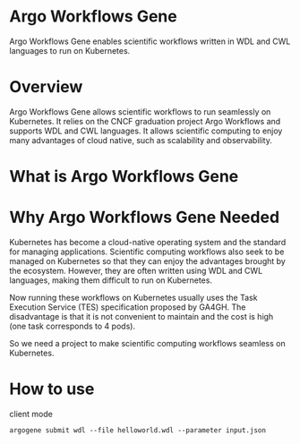 # Argo Workflows Gene
Argo Workflows Gene enables scientific workflows written in WDL and CWL languages to run on Kubernetes.

# Overview

Argo Workflows Gene allows scientific workflows to run seamlessly on Kubernetes. 
It relies on the CNCF graduation project Argo Workflows and supports WDL and CWL languages. 
It allows scientific computing to enjoy many advantages of cloud native, such as scalability and observability.

# What is Argo Workflows Gene


# Why Argo Workflows Gene Needed

Kubernetes has become a cloud-native operating system and the standard for managing applications.
Scientific computing workflows also seek to be managed on Kubernetes so that they can enjoy the advantages brought by the ecosystem.
However, they are often written using WDL and CWL languages, making them difficult to run on Kubernetes.

Now running these workflows on Kubernetes usually uses the Task Execution Service (TES) specification proposed by GA4GH.
The disadvantage is that it is not convenient to maintain and the cost is high (one task corresponds to 4 pods).

So we need a project to make scientific computing workflows seamless on Kubernetes. 

# How to use

client mode

```
argogene submit wdl --file helloworld.wdl --parameter input.json
```



